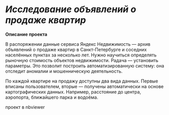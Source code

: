 # <i>Исследование объявлений о продаже квартир</i>


<b>Описание проекта</b><br/>

В распоряжении данные сервиса Яндекс Недвижимость — архив объявлений о продаже квартир в Санкт-Петербурге и соседних населённых пунктах за несколько лет. Нужно научиться определять рыночную стоимость объектов недвижимости. Pадача — установить параметры. Это позволит построить автоматизированную систему: она отследит аномалии и мошенническую деятельность.

По каждой квартире на продажу доступны два вида данных. Первые вписаны пользователем, вторые — получены автоматически на основе картографических данных. Например, расстояние до центра, аэропорта, ближайшего парка и водоёма.<br/>


проект в nbviewer
